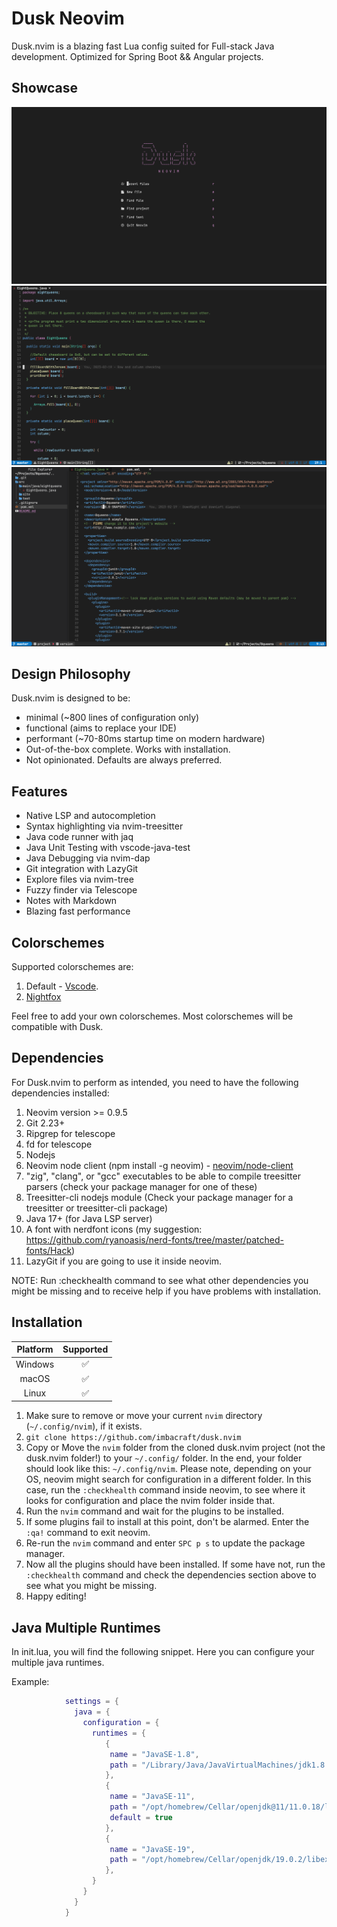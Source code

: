 # Dusk Neovim

Dusk.nvim is a blazing fast Lua config suited for Full-stack Java development.
Optimized for Spring Boot && Angular projects.

## Showcase

<img src="./showcase/dashboard.png" alt="Dashboard" title="Dashboard">
<img src="./showcase/javacode.png" alt="Javacode" title="Javacode">
<img src="./showcase/xmlcode.png" alt="xmlcode" title="xmlcode">

## Design Philosophy

Dusk.nvim is designed to be: 
- minimal (~800 lines of configuration only) 
- functional (aims to replace your IDE)
- performant (~70-80ms startup time on modern hardware)
- Out-of-the-box complete. Works with installation.
- Not opinionated. Defaults are always preferred.

## Features

- Native LSP and autocompletion
- Syntax highlighting via nvim-treesitter
- Java code runner with jaq
- Java Unit Testing with vscode-java-test
- Java Debugging via nvim-dap
- Git integration with LazyGit
- Explore files via nvim-tree
- Fuzzy finder via Telescope
- Notes with Markdown
- Blazing fast performance

## Colorschemes

Supported colorschemes are:

1. Default - [Vscode](https://github.com/Mofiqul/vscode.nvim).
2. [Nightfox](https://github.com/EdenEast/nightfox.nvim)

Feel free to add your own colorschemes.
Most colorschemes will be compatible with Dusk.

## Dependencies

For Dusk.nvim to perform as intended, you need to have the following dependencies installed:

1. Neovim version >= 0.9.5
2. Git 2.23+
3. Ripgrep for telescope
4. fd for telescope
5. Nodejs
6. Neovim node client (npm install -g neovim) - [neovim/node-client](https://github.com/neovim/node-client)
7. "zig", "clang", or "gcc" executables to be able to compile treesitter parsers (check your package manager for one of these)
8. Treesitter-cli nodejs module (Check your package manager for a treesitter or treesitter-cli package)
9. Java 17+ (for Java LSP server)
10. A font with nerdfont icons (my suggestion: <https://github.com/ryanoasis/nerd-fonts/tree/master/patched-fonts/Hack>)
11. LazyGit if you are going to use it inside neovim.

NOTE: Run :checkhealth command to see what other dependencies you might be missing and to receive help if you have problems with installation.

## Installation

| Platform | Supported |
| :------: | :-------: |
| Windows  |    ✅     |
|  macOS   |    ✅     |
|  Linux   |    ✅     |

1. Make sure to remove or move your current `nvim` directory (`~/.config/nvim`), if it exists.
2. `git clone https://github.com/imbacraft/dusk.nvim`
3. Copy or Move the `nvim` folder from the cloned dusk.nvim project (not the dusk.nvim folder!) to your `~/.config/` folder.
   In the end, your folder should look like this: `~/.config/nvim`. Please note, depending on your OS, neovim might search for configuration in a different folder. In this case, run the `:checkhealth` command inside neovim, to see where it looks for configuration and place the nvim folder inside that.
4. Run the `nvim` command and wait for the plugins to be installed.
5. If some plugins fail to install at this point, don't be alarmed. Enter the `:qa!` command to exit neovim.
6. Re-run the `nvim` command and enter `SPC p s` to update the package manager.
7. Now all the plugins should have been installed. If some have not, run the `:checkhealth` command and check the dependencies section above to see what you might be missing.
8. Happy editing!


## Java Multiple Runtimes

In init.lua, you will find the following snippet. 
Here you can configure your multiple java runtimes.

Example:

```lua
            settings = {
              java = {
                configuration = {
                  runtimes = {
                     {
                      name = "JavaSE-1.8",
                      path = "/Library/Java/JavaVirtualMachines/jdk1.8.0_291.jdk/Contents/Home",
                     },
                     {
                      name = "JavaSE-11",
                      path = "/opt/homebrew/Cellar/openjdk@11/11.0.18/libexec/openjdk.jdk/Contents/Home",
                      default = true
                     },
                     {
                      name = "JavaSE-19",
                      path = "/opt/homebrew/Cellar/openjdk/19.0.2/libexec/openjdk.jdk/Contents/Home",
                     },
                  }
                }
              }
            }
                
```
